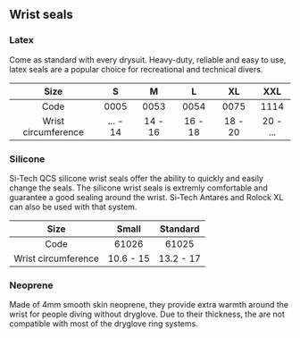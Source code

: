 ## Wrist seals

### Latex

Come as standard with every drysuit. Heavy-duty, reliable and easy to use, latex seals are a popular choice for recreational and technical divers.

|        Size         |    S     |    M    |    L    |   XL    |   XXL    |
| :-----------------: | :------: | :-----: | :-----: | :-----: | :------: |
|        Code         |   0005   |  0053   |  0054   |  0075   |   1114   |
| Wrist circumference | ... - 14 | 14 - 16 | 16 - 18 | 18 - 20 | 20 - ... |

### Silicone

Si-Tech QCS silicone wrist seals offer the ability to quickly and easily change the seals. The silicone wrist seals is extremly comfortable and guarantee a good sealing around the wrist. Si-Tech Antares and Rolock XL can also be used with that system.

|        Size         |   Small   | Standard  |
| :-----------------: | :-------: | :-------: |
|        Code         |   61026   |   61025   |
| Wrist circumference | 10.6 - 15 | 13.2 - 17 |

### Neoprene

Made of 4mm smooth skin neoprene, they provide extra warmth around the wrist for people diving without dryglove. Due to their thickness, the are not compatible with most of the dryglove ring systems.